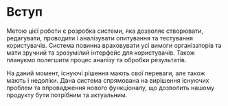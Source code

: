 # Вступ

Метою цієї роботи є розробка системи, яка дозволяє створювати, редагувати, проводити і аналізувати опитування та тестування користувачів. Система повинна враховувати усі вимоги організаторів та мати зручний та зрозумілий інтерфейс для користувачів. Також плануємо полегшити процес аналізу та обробки результатів.

На даний момент, існуючі рішення мають свої переваги, але також мають і недоліки. Дана система спрямована на вирішення існуючих проблем та впровадження нового функціоналу, що дозволить нашому продукту бути потрібним та актуальним.

